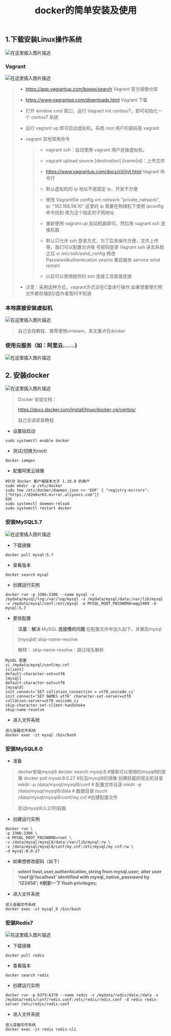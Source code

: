 ﻿---
title: docker的简单安装及使用
index: false
icon: docker
category:
  - 运维
  - docker
---
<meta name="referrer" content="no-referrer"/>


## 1.下载安装Linux操作系统
![在这里插入图片描述](https://i-blog.csdnimg.cn/direct/a88ba7143adc44e09d6203584d8f7fbe.png#pic_center)

### Vagrant
![在这里插入图片描述](https://i-blog.csdnimg.cn/direct/c30bf0eb093245d3bb03cda32ede9e54.png#pic_center)


> - https://app.vagrantup.com/boxes/search Vagrant 官方镜像仓库 
>
> - https://www.vagrantup.com/downloads.html Vagrant 下载
>
> - 打开 window cmd 窗口，运行 Vagrant init centos/7，即可初始化一个 centos7 系统 
>
> -  运行 vagrant up 即可启动虚拟机。系统 root 用户的密码是 vagrant 
>
> - vagrant 其他常用命令 
>
>   > - vagrant ssh：自动使用 vagrant 用户连接虚拟机。 
>   >
>   > - vagrant upload source [destination] [name|id]：上传文件 
>   > -  https://www.vagrantup.com/docs/cli/init.html Vagrant 命令行 
>   > - 默认虚拟机的 ip 地址不是固定 ip，开发不方便 
>   > -  修改 Vagrantfile config.vm.network "private_network", ip: "192.168.56.10" 这里的 ip 需要在物理机下使用 ipconfig 命令找到 改为这个指定的子网地址 
>   > -  重新使用 vagrant up 启动机器即可。然后再 vagrant ssh 连接机器 
>   > -  默认只允许 ssh 登录方式，为了后来操作方便，文件上传等，我们可以配置允许账 号密码登录 Vagrant ssh 进去系统之后 vi /etc/ssh/sshd_config 修改 PasswordAuthentication yes/no 重启服务 service sshd restart 
>   > - 以后可以使用提供的 ssh 连接工具直接连接
>  - 注意：采用这种方式，vagrant方式会在C盘进行操作,如果想要使它把文件都存储到D盘作者暂时不知道

### 本地直接安装虚拟机
![在这里插入图片描述](https://i-blog.csdnimg.cn/direct/88ca127b765245b58b7799951e0d8311.png#pic_center)


> 自己去找教程，推荐使用vmware，本文重点在docker

### 使用云服务（如：阿里云.......)
![在这里插入图片描述](https://i-blog.csdnimg.cn/direct/e6f25a87ab0841e5ad44d422fe829787.png#pic_center)

## 2. 安装docker
![在这里插入图片描述](https://i-blog.csdnimg.cn/direct/c9f0eebb03644c27a873d1467af10169.png#pic_center)


> Docker 安装文档：
>
> https://docs.docker.com/install/linux/docker-ce/centos/
>
> 自己去读安装教程

- 设置自启动

```shell
sudo systemctl enable docker
```

- 测试(切换为root)

```shell
docker iamges
```

- 配置阿里云镜像

```shell
#针对 Docker 客户端版本大于 1.10.0 的用户
sudo mkdir -p /etc/docker
sudo tee /etc/docker/daemon.json <<-'EOF' { "registry-mirrors": ["https://82m9ar63.mirror.aliyuncs.com"]}
EOF
sudo systemctl daemon-reload
sudo systemctl restart docker
```

### 安装MySQL5.7
![在这里插入图片描述](https://i-blog.csdnimg.cn/direct/d9213121bcae488dbbda4adf708538bc.png#pic_center)


- 下载镜像

```shell
docker pull mysql:5.7
```

- 查看版本

```shell
docker search mysql
```

- 创建运行实例

```shell
docker run -p 3306:3306 --name mysql -v /mydata/mysql/log:/var/log/mysql -v /mydata/mysql/data:/var/lib/mysql -v /mydata/mysql/conf:/etc/mysql -e MYSQL_ROOT_PASSWORD=wqy2409 -d mysql:5.7
```

- 更改配置

> **注意：解决** MySQL **连接慢的问题** 在配置文件中加入如下，并重启mysql 
>
> [mysqld] skip-name-resolve 
>
> 解释： skip-name-resolve：跳过域名解析

```shell
MySQL 配置
vi /mydata/mysql/conf/my.cnf
[client]
default-character-set=utf8
[mysql]
default-character-set=utf8
[mysqld]
init_connect='SET collation_connection = utf8_unicode_ci' init_connect='SET NAMES utf8' character-set-server=utf8
collation-server=utf8_unicode_ci
skip-character-set-client-handshake
skip-name-resolve
```

- 进入文件系统

```shell
进入容器文件系统
docker exec -it mysql /bin/bash
```



### 安装MySQL8.0

- 准备

>docker安装mysql8
>docker search mysql:8 #搜索可以使用的msyql8的镜像
>docker pull mysql:8.0.27 #拉去mysql8的镜像
>创建挂载的宿主机目录
>mkdir -p /data/mysql/mysql8/conf # 配置文件目录
>mkdir -p /data/mysql/mysql8/data # 数据目录
>touch /data/mysql/mysql8/conf/my.cnf #创建配置文件
>
>启动mysql8.0.27的容器

- 创建运行实例

```shell
docker run \
-p 3306:3306 \ 
-e MYSQL_ROOT_PASSWORD=root \
-v /data/mysql/mysql8/data:/var/lib/mysql:rw \
-v /data/mysql/mysql8/conf/my.cnf:/etc/mysql/my.cnf:rw \
-d mysql:8.0.27
```
- 如果想修改密码（如下）
> **select host,user,authentication_string from mysql.user;**
> **alter user ‘root’@‘localhost’ identified with mysql_native_password by ‘123456’;**
> **#刷新一下**
> **flush privileges;**

- 进入文件系统

```shell
进入容器文件系统
docker exec -it mysql_8 /bin/bash
```

### 安装Redis7
![在这里插入图片描述](https://i-blog.csdnimg.cn/direct/b470e07418d148d6b49d8373fec32f16.png#pic_center)

- 下载镜像

```shell
docker pull redis
```

- 查看版本

```shell
docker search redis
```

- 创建运行实例

```shell
docker run -p 6379:6379 --name redis -v /mydata/redis/data:/data -v /mydata/redis/conf/redis.conf:/etc/redis/redis.conf -d redis redis-server /etc/redis/redis.conf
```

- 进入文件系统

```shell
进入容器文件系统
docker exec -it redis redis-cli
```

